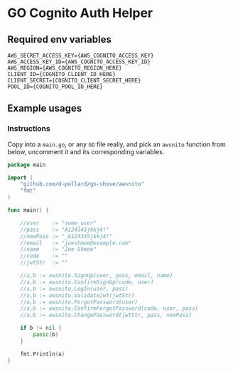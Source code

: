 # GO Cognito Auth Helper

## Required env variables
```dotenv
AWS_SECRET_ACCESS_KEY={AWS_COGNITO_ACCESS_KEY}
AWS_ACCESS_KEY_ID={AWS_COGNITO_ACCESS_KEY_ID}
AWS_REGION={AWS_COGNITO_REGION_HERE}
CLIENT_ID={COGNITO_CLIENT_ID_HERE}
CLIENT_SECRET={COGNITO_CLIENT_SECRET_HERE}
POOL_ID={COGNITO_POOL_ID_HERE}
```

## Example usages

### Instructions
Copy into a `main.go`, or any `GO` file really, and pick an `awsnito` function from below, uncomment it and its corresponding variables.

```go
package main

import (
	"github.com/d-pollard/go-shove/awsnito"
	"fmt"
)

func main() {

	//user    := "some_user"
	//pass    := "A124345jkkj4!"
	//newPass := "_A124345jkkj4!"
	//email   := "joeshmoe@example.com"
	//name    := "Joe Shmoe"
	//code    := ""
	//jwtStr  := ""

	//a,b := awsnito.SignUp(user, pass, email, name)
	//a,b := awsnito.ConfirmSignUp(code, user)
	//a,b := awsnito.LogIn(user, pass)
	//a,b := awsnito.ValidateJwt(jwtStr)
	//a,b := awsnito.ForgotPassword(user)
	//a,b := awsnito.ConfirmForgotPassword(code, user, pass)
	//a,b := awsnito.ChangePassword(jwtStr, pass, newPass)

	if b != nil {
		panic(b)
	}

	fmt.Println(a)
}

```

